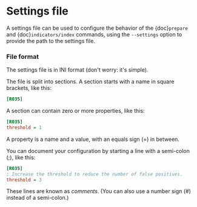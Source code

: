 # Settings file

A settings file can be used to configure the behavior of the {doc}`prepare` and {doc}`indicators/index` commands, using the `--settings` option to provide the path to the settings file.

### File format

The settings file is in INI format (don't worry: it's simple).

The file is split into sections. A section starts with a name in square brackets, like this:

```ini
[R035]
```

A section can contain zero or more properties, like this:

```ini
[R035]
threshold = 1
```

A property is a name and a value, with an equals sign (=) in between.

You can document your configuration by starting a line with a semi-colon (;), like this:

```ini
[R035]
; Increase the threshold to reduce the number of false positives.
threshold = 3
```

These lines are known as *comments*. (You can also use a number sign (#) instead of a semi-colon.)
